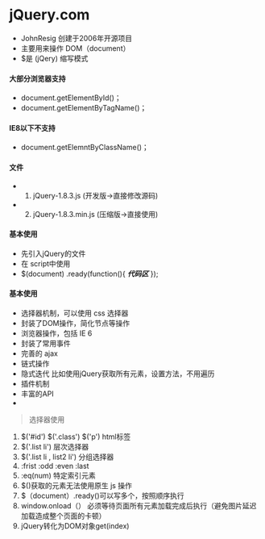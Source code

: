 # **jQuery.com** 
 * JohnResig 创建于2006年开源项目
 * 主要用来操作 DOM（document）
 * $是 (jQery) 缩写模式

####  大部分浏览器支持
 * document.getElementById()；
 * document.getElementByTagName()；

#### IE8以下不支持
 * document.getElemntByClassName()；

#### 文件
 * 1. jQuery-1.8.3.js			(开发版->直接修改源码)
 * 2. jQuery-1.8.3.min.js 	(压缩版->直接使用)

#### 基本使用
 * 先引入jQuery的文件
 * 在 script中使用 
 * $(document) .ready(function(){ ***代码区*** });

#### 基本使用
 * 选择器机制，可以使用 css 选择器
 * 封装了DOM操作，简化节点等操作
 * 浏览器操作，包括 IE 6
 * 封装了常用事件
 * 完善的 ajax
 * 链式操作
 * 隐式迭代 比如使用jQuery获取所有元素，设置方法，不用遍历
 * 插件机制
 * 丰富的API
 * 
> 选择器使用
> 
1. $('#id')  $('.class')  $('p') html标签
2. $('.list li') 层次选择器
3. $('.list li , list2 li') 分组选择器 
4. :frist :odd :even :last
5. :eq(num) 特定索引元素
6. $()获取的元素无法使用原生 js 操作
7. $（document）.ready()可以写多个，按照顺序执行
8. window.onload（） 必须等待页面所有元素加载完成后执行（避免图片延迟加载造成整个页面的卡顿）
9. jQuery转化为DOM对象get(index)
